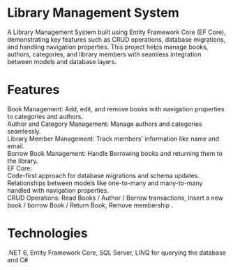 # Library Management System
A Library Management System built using Entity Framework Core (EF Core), demonstrating key features such as CRUD operations, database migrations, and handling navigation properties. This project helps manage books, authors, categories, and library members with seamless integration between models and database layers.

# Features

Book Management: Add, edit, and remove books with navigation properties to categories and authors.<br>
Author and Category Management: Manage authors and categories seamlessly.<br>
Library Member Management: Track members' information like name and email.<br>
Borrow Book Management: Handle Borrowing books and returning them to the library. <br>
EF Core:<br>
Code-first approach for database migrations and schema updates.<br>
Relationships between models like one-to-many and many-to-many handled with navigation properties.<br>
CRUD Operations: Read Books / Author / Borrow transactions, Insert a new book / borrow Book / Return Book, Remove membership .<br>

# Technologies

.NET 6, 
Entity Framework Core, 
SQL Server, 
LINQ for querying the database and
C#
